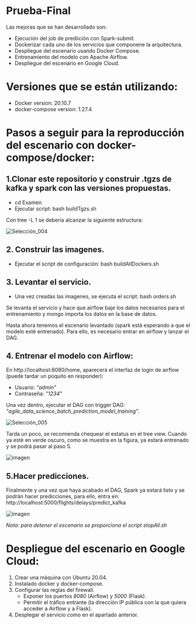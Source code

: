 # Prueba-Final

Las mejoras que se han desarrollado son: 
- Ejecución del job de prediición con Spark-submit.
- Dockerizar cada uno de los servicios que componene la arquitectura.
- Despliegue del escenario usando Docker Compose.
- Entrenamiento del modelo con Apache Airflow.
- Despliegue del escenario en Google Cloud.

# Versiones que se están utilizando:
- Docker version: 20.10.7
- docker-compose version: 1.27.4

# Pasos a seguir para la reproducción del escenario con docker-compose/docker:

## 1.Clonar este repositorio y construir .tgzs de kafka y spark con las versiones propuestas.

- cd Examen
- Ejecutar script: bash buildTgzs.sh

Con tree -L 1 se debería alcanzar la siguiente estructura:

![Selección_004](https://user-images.githubusercontent.com/94795264/142773618-b86e0c9b-4acf-4e23-b2bc-428512827208.png)
    
## 2. Construir las imagenes.
  - Ejecutar el script de configuración: bash buildAllDockers.sh

## 3. Levantar el servicio.
  - Una vez creadas las imagenes, se ejecuta el script: bash orders.sh
  
  Se levanta el servicio y hace que airflow baje los datos necesarios para el entrenamiento y mongo importa los datos en la base de datos.

Hasta ahora tenemos el escenario levantado (spark está esperando a que el modelo esté entrenado). Para ello, es necesario entrar en airflow y lanzar el DAG.

## 4. Entrenar el modelo con Airflow:
 En http://localhost:8080/home, aparecerá el interfaz de login de airflow (puede tardar un poquito en responder):
  - Usuario: _"admin"_
  - Contraseña: _"1234"_
  
Una vez dentro, ejecutar el DAG con trigger DAG: _"agile_data_science_batch_prediction_model_training"_. 

![Selección_005](https://user-images.githubusercontent.com/94795264/142774445-20238ae6-1a67-4a4f-b671-d4e97c639919.png)

Tarda un poco, se recomienda chequear el estatus en el tree view. Cuando ya esté en verde oscuro, como se muestra en la figura, ya estará entrenado y se podrá pasar al paso 5.

![imagen](https://user-images.githubusercontent.com/94795264/142774294-d8ecc501-d125-4980-a419-1813c1f8dc89.png)
  
## 5.Hacer predicciones.

  Finalmente y una vez que haya acabado el DAG, Spark ya estará listo y se podrán hacer predicciones, para ello, entra en:  http://localhost:5000/flights/delays/predict_kafka
  
  ![imagen](https://user-images.githubusercontent.com/94795264/142774324-ceb32abf-15b6-41a7-85e8-cc27edf763dc.png)
  
  _Nota: para detener el escenario se proporciona el script stopAll.sh_
  
# Despliegue del escenario en Google Cloud:

1. Crear una máquina con Ubuntu 20.04.
2. Instalado docker y docker-compose.
3. Configurar las reglas del firewall.
   - Exponer los puertos _8080_ (Airflow) y _5000_ (Flask).
   - Permitir el tráfico entrante (la dirección IP pública con la que quiera acceder a Airflow y a Flask).
4. Desplegar el servicio como en el apartado anterior.
